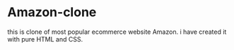 # Amazon-clone
 this is clone of most popular ecommerce website Amazon. i have created it with pure HTML and CSS. 
